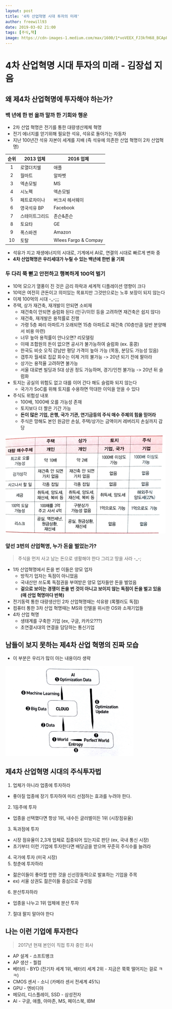 ```yaml
---
layout: post
title: '4차 산업혁명 시대 투자의 미래'
author: freewill93
date: 2019-03-02 21:00
tags: [주식,책]
image: https://cdn-images-1.medium.com/max/1600/1*voVEEX_FJ3kfH68_BCApFg.jpeg
---
```


# 4차 산업혁명 시대 투자의 미래 - 김장섭 지음

## 왜 제4차 산업혁명에 투자해야 하는가?

### 백 년에 한 번 올까 말까 한 기회와 행운 
* 2차 산업 혁명은 전기를 통한 대량생산제체 혁명 
* 전기 에너지를 얻기위해 필요한 석유, 석유로 돌아가는 자동차 
* 지난 100년간 석유 자본이 세계를 지배 (즉 석유에 의존한 산업 혁명이 2차 산업혁명)

| 순위 | 2013 업체 | 2016 업체 |
|:-----:|----------|----------|
| 1 | 로열더치쉘 | 애플 | 
| 2 | 월마트 | 알파벳 | 
| 3 | 엑손모빌 | MS | 
| 4 | 시노펙 | 엑손모빌 | 
| 5 | 페트로차이나 | 버크셔 헤서웨이 | 
| 6 | 영국석유 BP | Facebook | 
| 7 | 스테이트그리드 | 존슨&존슨 | 
| 8 | 토요타 | GE | 
| 9 | 폭스바겐 | Amazon | 
| 10 | 토탈 | Wlees Fargo & Compay | 

* 석유가 지고 재생에너지의 시대로, 기계에서 AI로, 연결의 시대로 빠르게 변화 중
* **4차 산업혁명은 우리세대가 누릴 수 있는 백년에 한번 올 기회**  
  
### 두 다리 쭉 뻗고 안전하고 행복하게 100억 벌기 
* 10억 모으기 열풍이 진 것은 금리 하락과 세계적 디플레이션 영향이 크다
* 10억은 여전히 큰돈이고 의미있는 목표지만 그것만으로는 노후 보장이 되지 않는다 
* 이제 100억의 시대 -_-;;; 
* 주택, 상가 재건축, 재개발이 안되면 소비재 
  * 재건축이 안되면 슬럼화 된다 (인구/이민 등을 고려하면 재건축은 쉽지 않다)
  * 재건축, 재개발은 용적률로 진행 
  * 가령 5층 짜리 아파트가 오래되면 15층 아파트로 재건축 (10층만큼 일반 분양해서 비용 마련)
  * 너무 높아 용적률이 안나오면? 리모델링 
  * 이때 조합원의 돈이 없으면 공사가 불가능하여 슬럼화 (ex. 홍콩)
  * 한국도 비슷 오직 강남만 평당 가격이 높아 가능 (목동, 분당도 가능성 있음)
  * 갭투자 월세로 집값 회수는 이제 거의 불가능 -> 20년 되기 전에 팔아라
  * 상가는 용적율 고려하면 불가능
  * 서울 대로변 빌딩과 5대 상권 정도 가능하며, 경기/인천 불가능 -> 20년 뒤 슬럼화  
* 토지는 공실의 위험도 없고 대를 이어 간다 해도 슬럼화 되지 않는다
  * 국가가 SoC를 위해 토지를 수용하면 막대한 이익을 얻을 수 있다
* 주식도 위험성 내포 
  * 100배, 1000배 오를 가능성 존재 
  * 토지보다 더 짤은 기간 가능 
  * **돈이 많은 기업, 은행, 국가 기관, 연기금등의 주식 매수 주체의 힘을 믿어라**
  * 주식은 망해도 본인 원금만 손실, 주택/상가는 금액이커 레버리지 손실까지 감당
  
<img src="/files/freewill/03_01_compare.jpeg" width="500">

### 앞선 3번의 산업혁명, 누가 돈을 벌었는가? 
> 주식을 먼저 사고 남는 돈으로 생활해야 한다
> 그리고 땅을 사라 -_-; 

* 1차 산업혁명에서 돈을 번 이들은 양모 업자
  * 방직기 업자는 독점이 아니었음 
  * 국내산만 쓰도록 독점권을 부여받은 양모 업자들만 돈을 벌었음 
  * **겉으로 보이는 경쟁이 돈을 번 것이 아니고 보이지 않는 독점이 돈을 벌고 있음 (매 산업 혁명마다 반복)**
* 전기동력 통한 대량생산인 2차 산업혁명때는 석유왕 (록펠러도 독점)
* 컴퓨터 통한 3차 산업 혁명때는 MS와 인텔을 위시한 OS와 소재기업들 
* 4차 산업 혁명 
  * 생태계를 구축한 기업 (ex, 구글, 카카오???)
  * 초연결시대의 연결을 담당하는 통신기업

## 남들이 보지 못하는 제4차 산업 혁명의 진짜 모습
* 이 부분은 우리가 많이 아는 내용이라 생략

<img src="/files/freewill/03_02_4th_revolution.jpeg" width="400">

## 제4차 산업혁명 시대의 주식투자법 
1. 업체가 아니라 업종에 투자하라 
  * 좋아질 업종에 장기 투자하여 미리 선점하는 효과를 누려야 한다.
2. 1등주에 투자 
  * 업종을 선택했다면 항상 1위, 내수든 글러벌이든 1위 (시장점유율)
3. 독과점에 투자
  * 시장 점유율이 2,3개 업체로 집중되어 있는지로 판단 (ex, 국내 통신 시장)
  * 초기부터 이런 기업에 투자한다면 배당금을 받으며 꾸준히 주식수를 늘려라
4. 국가에 투자 (미국 시장)
5. 청춘에 투자하라 
  * 젊은이들이 좋아할 만한 것을 신선장동력으로 발표하는 기업을 주목 
  * ex) 서울 상권도 젊은이들 중심으로 구성됨 
6. 분산투자하라 
  * 업종을 나누고 1위 업체에 분산 투자
7. 절대 팔지 말아야 한다 

## 나는 이런 기업에 투자한다
> 2017년 현재 본인이 직접 투자 중인 회사
* AP 설계 - 소프트뱅크 
* AP 생산 - 퀄컴
* 베터리 - BYD (전기차 세계 1위, 배터리 세계 2위 - 지금은 쭉쭉 떨어지는 걸로 ㅋㅋ)
* CMOS 센서 - 소니 (카메라 센서 전세계 45%)
* GPU - 엔비디아 
* 메모리, 디스플레이, SSD - 삼성전자 
* AI - 구글, 애플, 아마존, MS, 페이스북, IBM 
